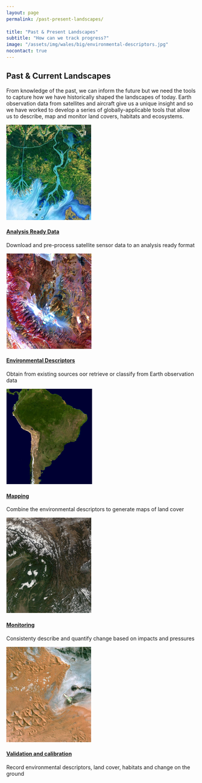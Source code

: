 ```yaml
---
layout: page
permalink: /past-present-landscapes/

title: "Past & Present Landscapes"
subtitle: "How can we track progress?"
image: "/assets/img/wales/big/environmental-descriptors.jpg"
nocontact: true
---
```


<!-- Past & Current landscapes-start -->
<div class="container mb-100 pastcurrent-landscapes-main">
    <h2 class="common-title">Past &amp; Current Landscapes</h2>
    <p>From knowledge of the past, we can inform the future but we need the tools to capture how we have historically shaped the landscapes of today. Earth observation data from satellites and aircraft give us a unique insight and so we have worked to develop a series of globally-applicable tools that allow us to describe, map and monitor land covers, habitats and ecosystems.</p>
    <div class="row effect">
        <div class="col-12">
            <div id="owl-past-current" class="owl-carousel owl-theme owl-img-responsive">
                <div class="item">
                    <a href="#"><img src="/assets/img/PastCurrent1.jpg" alt=""></a>
                    <div class="pastcurrent-dsc">
                        <h4><a href="#">Analysis Ready Data</a></h4>
                        <p>Download and pre-process satellite sensor data to an analysis ready format</p>
                    </div>
                </div>
                <div class="item">
                    <a href="/data/environmental-descriptors"><img src="/assets/img/PastCurrent2.jpg" alt=""></a>
                    <div class="pastcurrent-dsc">
                        <h4><a href="/data/environmental-descriptors">Environmental Descriptors</a></h4>
                        <p>Obtain from existing sources oor retrieve or classify from Earth observation data</p>
                    </div>
                </div>
                <div class="item">
                    <a href="#"><img src="/assets/img/PastCurrent3.jpg" alt=""></a>
                    <div class="pastcurrent-dsc">
                        <h4><a href="#">Mapping</a></h4>
                        <p>Combine the environmental descriptors to generate maps of land cover</p>
                    </div>
                </div>
                <div class="item">
                    <a href="#"><img src="/assets/img/PastCurrent4.jpg" alt=""></a>
                    <div class="pastcurrent-dsc">
                        <h4><a href="#">Monitoring</a></h4>
                        <p>Consistenty describe and quantify change based on impacts and pressures</p>
                    </div>
                </div>
                <div class="item">
                    <a href="#"><img src="/assets/img/PastCurrent5.jpg" alt=""></a>
                    <div class="pastcurrent-dsc">
                        <h4><a href="#">Validation and calibration</a></h4>
                        <p>Record environmental descriptors, land cover, habitats and change on the ground</p>
                    </div>
                </div>
            </div>
        </div>
    </div>
</div>
<!-- Past & Current landscapes-end -->